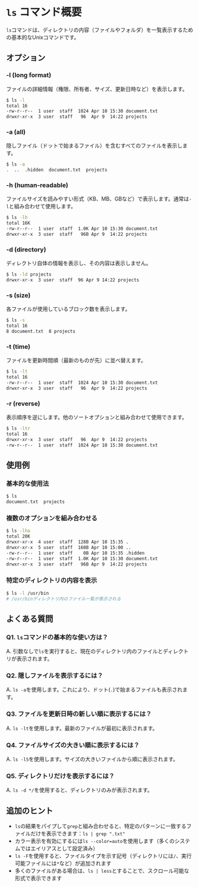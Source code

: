 # `ls` コマンド概要

`ls`コマンドは、ディレクトリの内容（ファイルやフォルダ）を一覧表示するための基本的なUnixコマンドです。

## オプション

### **-l** (long format)

ファイルの詳細情報（権限、所有者、サイズ、更新日時など）を表示します。

```bash
$ ls -l
total 16
-rw-r--r--  1 user  staff  1024 Apr 10 15:30 document.txt
drwxr-xr-x  3 user  staff   96  Apr 9  14:22 projects
```

### **-a** (all)

隠しファイル（ドットで始まるファイル）を含むすべてのファイルを表示します。

```bash
$ ls -a
.  ..  .hidden  document.txt  projects
```

### **-h** (human-readable)

ファイルサイズを読みやすい形式（KB、MB、GBなど）で表示します。通常は`-l`と組み合わせて使用します。

```bash
$ ls -lh
total 16K
-rw-r--r--  1 user  staff  1.0K Apr 10 15:30 document.txt
drwxr-xr-x  3 user  staff   96B Apr 9  14:22 projects
```

### **-d** (directory)

ディレクトリ自体の情報を表示し、その内容は表示しません。

```bash
$ ls -ld projects
drwxr-xr-x  3 user  staff  96 Apr 9 14:22 projects
```

### **-s** (size)

各ファイルが使用しているブロック数を表示します。

```bash
$ ls -s
total 16
8 document.txt  8 projects
```

### **-t** (time)

ファイルを更新時間順（最新のものが先）に並べ替えます。

```bash
$ ls -lt
total 16
-rw-r--r--  1 user  staff  1024 Apr 10 15:30 document.txt
drwxr-xr-x  3 user  staff   96  Apr 9  14:22 projects
```

### **-r** (reverse)

表示順序を逆にします。他のソートオプションと組み合わせて使用できます。

```bash
$ ls -ltr
total 16
drwxr-xr-x  3 user  staff   96  Apr 9  14:22 projects
-rw-r--r--  1 user  staff  1024 Apr 10 15:30 document.txt
```

## 使用例

### 基本的な使用法

```bash
$ ls
document.txt  projects
```

### 複数のオプションを組み合わせる

```bash
$ ls -lha
total 20K
drwxr-xr-x  4 user  staff  128B Apr 10 15:35 .
drwxr-xr-x  5 user  staff  160B Apr 10 15:00 ..
-rw-r--r--  1 user  staff    0B Apr 10 15:35 .hidden
-rw-r--r--  1 user  staff  1.0K Apr 10 15:30 document.txt
drwxr-xr-x  3 user  staff   96B Apr 9  14:22 projects
```

### 特定のディレクトリの内容を表示

```bash
$ ls -l /usr/bin
# /usr/binディレクトリ内のファイル一覧が表示される
```

## よくある質問

### Q1. `ls`コマンドの基本的な使い方は？
A. 引数なしで`ls`を実行すると、現在のディレクトリ内のファイルとディレクトリが表示されます。

### Q2. 隠しファイルを表示するには？
A. `ls -a`を使用します。これにより、ドット(`.`)で始まるファイルも表示されます。

### Q3. ファイルを更新日時の新しい順に表示するには？
A. `ls -lt`を使用します。最新のファイルが最初に表示されます。

### Q4. ファイルサイズの大きい順に表示するには？
A. `ls -lS`を使用します。サイズの大きいファイルから順に表示されます。

### Q5. ディレクトリだけを表示するには？
A. `ls -d */`を使用すると、ディレクトリのみが表示されます。

## 追加のヒント

- `ls`の結果をパイプして`grep`と組み合わせると、特定のパターンに一致するファイルだけを表示できます：`ls | grep ".txt"`
- カラー表示を有効にするには`ls --color=auto`を使用します（多くのシステムではエイリアスとして設定済み）
- `ls -F`を使用すると、ファイルタイプを示す記号（ディレクトリには`/`、実行可能ファイルには`*`など）が追加されます
- 多くのファイルがある場合は、`ls | less`とすることで、スクロール可能な形式で表示できます